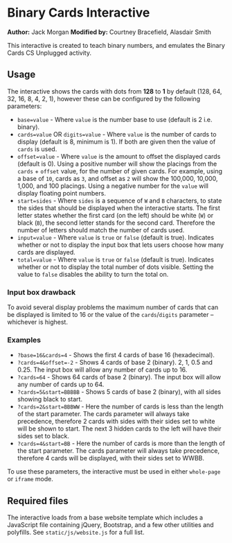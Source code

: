 # Binary Cards Interactive

**Author:** Jack Morgan
**Modified by:** Courtney Bracefield, Alasdair Smith

This interactive is created to teach binary numbers, and emulates the Binary Cards CS Unplugged activity.

## Usage

The interactive shows the cards with dots from **128** to **1** by default (128, 64, 32, 16, 8, 4, 2, 1), however these can be configured by the following parameters:

- `base=value` - Where `value` is the number base to use (default is 2 i.e. binary).
- `cards=value` OR `digits=value` - Where `value` is the number of cards to display (default is 8, minimum is 1). If both are given then the value of `cards` is used.
- `offset=value` - Where `value` is the amount to offset the displayed cards (default is 0). Using a positive number will show the placings from the `cards` + `offset` value, for the number of given cards. For example, using a base of `10`, cards as `3`, and offset as `2` will show the 100,000, 10,000, 1,000, and 100 placings. Using a negative number for the `value` will display floating point numbers.
- `start=sides` - Where `sides` is a sequence of `W` and `B` characters, to state the sides that should be displayed when the interactive starts. The first letter states whether the first card (on the left) should be white (`W`) or black (`B`), the second letter stands for the second card. Therefore the number of letters should match the number of cards used.
- `input=value` - Where `value` is `true` or `false` (default is true). Indicates whether or not to display the input box that lets users choose how many cards are displayed.
- `total=value` - Where `value` is `true` or `false` (default is true). Indicates whether or not to display the total number of dots visible. Setting the value to `false` disables the ability to turn the total on.

### Input box drawback

To avoid several display problems the maximum number of cards that can be displayed is limited to 16 or the value of the `cards`/`digits` parameter &ndash; whichever is highest.

### Examples

- `?base=16&cards=4` - Shows the first 4 cards of base 16 (hexadecimal).
- `?cards=4&offset=-2` - Shows 4 cards of base 2 (binary). 2, 1, 0.5 and 0.25. The input box will allow any number of cards up to 16.
- `?cards=64` - Shows 64 cards of base 2 (binary). The input box will allow any number of cards up to 64.
- `?cards=5&start=BBBBB` - Shows 5 cards of base 2 (binary), with all sides showing black to start.
- `?cards=2&start=BBBWW` - Here the number of cards is less than the length of the start parameter. The cards parameter will always take precedence, therefore 2 cards with sides with their sides set to white will be shown to start. The next 3 hidden cards to the left will have their sides set to black.
- `?cards=4&start=BB` - Here the number of cards is more than the length of the start parameter. The cards parameter will always take precedence, therefore 4 cards will be displayed, with their sides set to WWBB.

To use these parameters, the interactive must be used in either `whole-page` or `iframe` mode.

## Required files

The interactive loads from a base website template which includes a JavaScript file containing jQuery, Bootstrap, and a few other utilities and polyfills.
See `static/js/website.js` for a full list.
